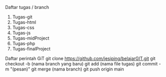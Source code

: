 Daftar tugas / branch
1. Tugas-git
2. Tugas-html
3. Tugas-css
4. Tugas-js
5. Tugas-midProject
6. Tugas-php
7. Tugas-finalProject

Daftar perintah GiT
git clone https://github.com/jesiping/belajarGIT.git
git checkout -b (nama branch yang baru)
git add (nama file tugas)
git commit -m "(pesan)"
git merge (nama branch)
git push origin main

